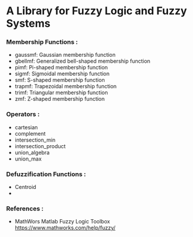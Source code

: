 # A Library for Fuzzy Logic and Fuzzy Systems

### Membership Functions :
  
  - gaussmf:  Gaussian membership function
  - gbellmf:  Generalized bell-shaped membership function
  - pimf:     Pi-shaped membership function
  - sigmf:    Sigmoidal membership function
  - smf:      S-shaped membership function
  - trapmf:   Trapezoidal membership function
  - trimf:    Triangular membership function
  - zmf:      Z-shaped membership function

### Operators :

  - cartesian
  - complement
  - intersection_min
  - intersection_product
  - union_algebra
  - union_max

### Defuzzification Functions :

  - Centroid
  - 
  
### References :

  - MathWors Matlab Fuzzy Logic Toolbox
  https://www.mathworks.com/help/fuzzy/
